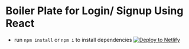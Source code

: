 # Boiler Plate for Login/ Signup Using React

- run `npm install` or `npm i` to install dependencies
  [![Deploy to Netlify](https://www.netlify.com/img/deploy/button.svg)](https://app.netlify.com/start/deploy?repository=https://github.com/m-aung/reactLogin-Boilerplate.git)
